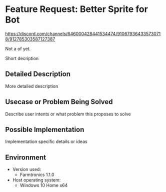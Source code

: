 Feature Request: Better Sprite for Bot
======================================

https://discord.com/channels/646000428441534474/910679364335730718/912785303587127387

Not a of yet.

Short decription

Detailed Description
--------------------
More detailed description

Usecase or Problem Being Solved
-------------------------------
Describe user intents or what problem this proposes to solve

Possible Implementation
-----------------------
Implementation specific details or ideas

Environment
-----------
* Version used:
    * Farmtronics 1.1.0
* Host operating system:
    * Windows 10 Home x64
    
<!-- [JoeStrout's MiniScript Discord server][ms-discord]-->
[ms-discord]: https://discord.gg/7s6zajx